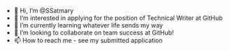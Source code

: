 - 👋 Hi, I’m @SSatmary
- 👀 I’m interested in applying for the position of Technical Writer at GitHub
- 🌱 I’m currently learning whatever life sends my way 
- 💞️ I’m looking to collaborate on team success at GitHub!
- 📫 How to reach me - see my submitted application 

<!---
SSatmary/SSatmary is a ✨ special ✨ repository because its `README.md` (this file) appears on your GitHub profile.
You can click the Preview link to take a look at your changes.
--->
